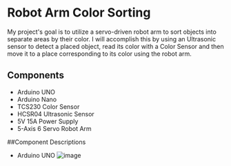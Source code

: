 # Robot Arm Color Sorting
My project's goal is to utilize a servo-driven robot arm to sort objects into separate areas by their color.
I will accomplish this by using an Ultrasonic sensor to detect a placed object, read its color with a Color Sensor and then move it to a place corresponding to its color using the robot arm.

## Components

* Arduino UNO 
* Arduino Nano 
* TCS230 Color Sensor 
* HCSR04 Ultrasonic Sensor 
* 5V 15A Power Supply 
* 5-Axis 6 Servo Robot Arm 

##Component Descriptions

  * Arduino UNO
    ![image](https://user-images.githubusercontent.com/76220147/175832686-62c6ccaf-dde7-4a1b-80ef-9b5948d92ae6.png)



